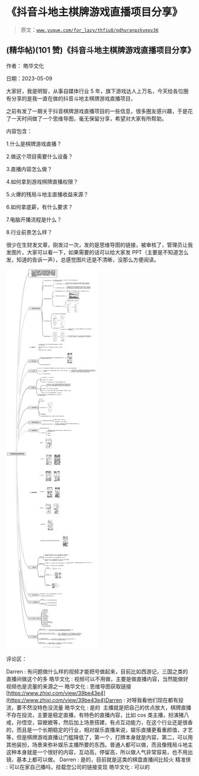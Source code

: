 # 《抖音斗地主棋牌游戏直播项目分享》

> 原文：[`www.yuque.com/for_lazy/thfiu8/gdhuranpzkyepv36`](https://www.yuque.com/for_lazy/thfiu8/gdhuranpzkyepv36)



## (精华帖)(101 赞)《抖音斗地主棋牌游戏直播项目分享》 

作者： 皓华文化 

日期：2023-05-09 

大家好，我是明智，从事自媒体行业 5 年，旗下游戏达人上万名，今天给各位圈有分享的是我一直在做的抖音斗地主棋牌游戏直播项目， 

之前有发了一期关于抖音棋牌游戏直播项目的一些信息，很多圈友感兴趣，于是花了一天时间做了一个思维导图，毫无保留分享，希望对大家有所帮助。 

内容包含： 

1.什么是棋牌游戏直播？ 

2.做这个项目需要什么设备？ 

3.直播内容怎么做？ 

4.如何拿到游戏棋牌直播权限？ 

5.火爆的残局斗地主直播收益来源？ 

6.如何拿底薪，有什么要求？ 

7.电脑开播流程是什么？ 

8.行业前景怎么样？ 

很少在生财发文章，刚发过一次，发的是思维导图的链接，被审核了，管理员让我发图片，大家可以看一下，如果需要的话可以给大家发 PPT（主要是不知道怎么发，知道的告诉一声），总感觉图片还是不清晰，没那么方便阅读。 

![](img/41d8512d21982b41110c8152c6f81934.png) 

评论区： 

Darren : 有问题做什么样的视频才能把号做起来，目前比如西游记，三国之类的直播间做这个的多 皓华文化 : 视频可以不用做，主要是做直播内容，当然能做好视频也是流量的来源之一 皓华文化 : 思维导图获取链接[https://www.zhixi.com/view/39be43e4](https://www.zhixi.com/view/39be43e4)Darren : 对呀我看他们现在都有投流，要不然没特色没流量 皓华文化 : 是的  主播就是把自己的优点放大，棋牌直播不存在投流，主要是稳定直播，有特色的直播内容，比如 cos 类主播，扮演猪八戒，孙悟空，容嬷嬷等，然后加上场景搭建，有点互动能力，在这个行业还是很香的，而且是一个长期稳定的行业，相对娱乐直播来说，娱乐直播更看重颜值，才艺等，但是棋牌游戏直播让门槛降低了，第一个，打牌本身就是内容，第二，可以用其他装扮，场景来弥补娱乐主播所要的东西。普通人都可以做，而且像残局斗地主这种本身就是一个很好的内容，互动高，停留高，所以做人气非常容易，也不用出镜，基本上都可以做。 Darren : 是的，目前就是这类的棋盘直播间比较火 精准侠 : 可以在家自己播吗，挂载您公司的链接变现 皓华文化 : 可以的